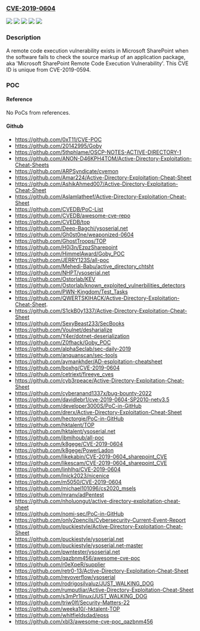 ### [CVE-2019-0604](https://cve.mitre.org/cgi-bin/cvename.cgi?name=CVE-2019-0604)
![](https://img.shields.io/static/v1?label=Product&message=Microsoft%20SharePoint%20Enterprise%20Server&color=blue)
![](https://img.shields.io/static/v1?label=Product&message=Microsoft%20SharePoint%20Foundation&color=blue)
![](https://img.shields.io/static/v1?label=Product&message=Microsoft%20SharePoint%20Server&color=blue)
![](https://img.shields.io/static/v1?label=Version&message=n%2Fa&color=blue)
![](https://img.shields.io/static/v1?label=Vulnerability&message=Remote%20Code%20Execution&color=brighgreen)

### Description

A remote code execution vulnerability exists in Microsoft SharePoint when the software fails to check the source markup of an application package, aka 'Microsoft SharePoint Remote Code Execution Vulnerability'. This CVE ID is unique from CVE-2019-0594.

### POC

#### Reference
No PoCs from references.

#### Github
- https://github.com/0xT11/CVE-POC
- https://github.com/20142995/Goby
- https://github.com/5thphlame/OSCP-NOTES-ACTIVE-DIRECTORY-1
- https://github.com/ANON-D46KPH4TOM/Active-Directory-Exploitation-Cheat-Sheets
- https://github.com/ARPSyndicate/cvemon
- https://github.com/Amar224/Active-Directory-Exploitation-Cheat-Sheet
- https://github.com/AshikAhmed007/Active-Directory-Exploitation-Cheat-Sheet
- https://github.com/Aslamlatheef/Active-Directory-Exploitation-Cheat-Sheet
- https://github.com/CVEDB/PoC-List
- https://github.com/CVEDB/awesome-cve-repo
- https://github.com/CVEDB/top
- https://github.com/Deep-Bagchi/ysoserial.net
- https://github.com/Gh0st0ne/weaponized-0604
- https://github.com/GhostTroops/TOP
- https://github.com/H0j3n/EzpzSharepoint
- https://github.com/HimmelAward/Goby_POC
- https://github.com/JERRY123S/all-poc
- https://github.com/Mehedi-Babu/active_directory_chtsht
- https://github.com/NHPT/ysoserial.net
- https://github.com/Ostorlab/KEV
- https://github.com/Ostorlab/known_exploited_vulnerbilities_detectors
- https://github.com/PWN-Kingdom/Test_Tasks
- https://github.com/QWERTSKIHACK/Active-Directory-Exploitation-Cheat-Sheet.
- https://github.com/S1ckB0y1337/Active-Directory-Exploitation-Cheat-Sheet
- https://github.com/SexyBeast233/SecBooks
- https://github.com/Voulnet/desharialize
- https://github.com/Y4er/dotnet-deserialization
- https://github.com/Z0fhack/Goby_POC
- https://github.com/alphaSeclab/sec-daily-2019
- https://github.com/anquanscan/sec-tools
- https://github.com/aymankhder/AD-esploitation-cheatsheet
- https://github.com/boxhg/CVE-2019-0604
- https://github.com/cetriext/fireeye_cves
- https://github.com/cyb3rpeace/Active-Directory-Exploitation-Cheat-Sheet
- https://github.com/cyberanand1337x/bug-bounty-2022
- https://github.com/davidlebr1/cve-2019-0604-SP2010-netv3.5
- https://github.com/developer3000S/PoC-in-GitHub
- https://github.com/drerx/Active-Directory-Exploitation-Cheat-Sheet
- https://github.com/hectorgie/PoC-in-GitHub
- https://github.com/hktalent/TOP
- https://github.com/hktalent/ysoserial.net
- https://github.com/jbmihoub/all-poc
- https://github.com/k8gege/CVE-2019-0604
- https://github.com/k8gege/PowerLadon
- https://github.com/likekabin/CVE-2019-0604_sharepoint_CVE
- https://github.com/likescam/CVE-2019-0604_sharepoint_CVE
- https://github.com/linhlhq/CVE-2019-0604
- https://github.com/lnick2023/nicenice
- https://github.com/m5050/CVE-2019-0604
- https://github.com/michael101096/cs2020_msels
- https://github.com/mranv/adPentest
- https://github.com/nholuongut/active-directory-exploitation-cheat-sheet
- https://github.com/nomi-sec/PoC-in-GitHub
- https://github.com/only2pencils/Cybersecurity-Current-Event-Report
- https://github.com/puckiestyle/Active-Directory-Exploitation-Cheat-Sheet
- https://github.com/puckiestyle/ysoserial.net
- https://github.com/puckiestyle/ysoserial.net-master
- https://github.com/pwntester/ysoserial.net
- https://github.com/qazbnm456/awesome-cve-poc
- https://github.com/r0eXpeR/supplier
- https://github.com/retr0-13/Active-Directory-Exploitation-Cheat-Sheet
- https://github.com/revoverflow/ysoserial
- https://github.com/rodrigosilvaluz/JUST_WALKING_DOG
- https://github.com/rumputliar/Active-Directory-Exploitation-Cheat-Sheet
- https://github.com/s3mPr1linux/JUST_WALKING_DOG
- https://github.com/triw0lf/Security-Matters-22
- https://github.com/weeka10/-hktalent-TOP
- https://github.com/whitfieldsdad/epss
- https://github.com/xbl3/awesome-cve-poc_qazbnm456

